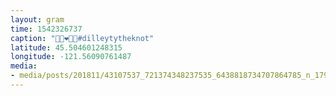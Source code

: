```yaml
---
layout: gram
time: 1542326737
caption: "🕺🏻❤️🕺🏻#dilleytytheknot"
latitude: 45.504601248315
longitude: -121.56090761487
media:
- media/posts/201811/43107537_721374348237535_6438818734707864785_n_17970133111144828.jpg
---
```


